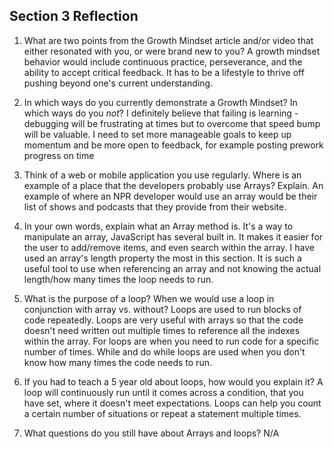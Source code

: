 ## Section 3 Reflection

1. What are two points from the Growth Mindset article and/or video that either resonated with you, or were brand new to you?
A growth mindset behavior would include continuous practice, perseverance, and the ability to accept critical feedback.
It has to be a lifestyle to thrive off pushing beyond one's current understanding.

1. In which ways do you currently demonstrate a Growth Mindset? In which ways do you _not_?
I definitely believe that failing is learning - debugging will be frustrating at times but to overcome that speed bump will be valuable. I need to set more manageable goals to keep up momentum and be more open to feedback, for example posting prework progress on time

1. Think of a web or mobile application you use regularly. Where is an example of a place that the developers probably use Arrays? Explain.
An example of where an NPR developer would use an array would be their list of shows and podcasts that they provide from their website.

1. In your own words, explain what an Array method is.
It's a way to manipulate an array, JavaScript has several built in. It makes it easier for the user to add/remove items, and even search within the array. I have used an array's length property the most in this section. It is such a useful tool to use when referencing an array and not knowing the actual length/how many times the loop needs to run.

1. What is the purpose of a loop? When we would use a loop in conjunction with array vs. without?
Loops are used to run blocks of code repeatedly. Loops are very useful with arrays so that the code doesn't need written out multiple times to reference all the indexes within the array. For loops are when you need to run code for a specific number of times. While and do while loops are used when you don't know how many times the code needs to run.    

1. If you had to teach a 5 year old about loops, how would you explain it?
A loop will continuously run until it comes across a condition, that you have set, where it doesn't meet expectations. Loops can help you count a certain number of situations or repeat a statement multiple times.

1. What questions do you still have about Arrays and loops?
N/A
